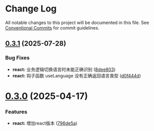 # Change Log

All notable changes to this project will be documented in this file.
See [Conventional Commits](https://conventionalcommits.org) for commit guidelines.

## [0.3.1](https://github.com/geekact/i18nx/compare/v0.3.0...v0.3.1) (2025-07-28)


### Bug Fixes

* **react:** 业务逻辑切换语言时未能正确识别 ([8dee803](https://github.com/geekact/i18nx/commit/8dee80359e00455fce8afa459ca88701d02326b0))
* **react:** 钩子函数 useLanguage 没有正确返回语言类型 ([d0f444d](https://github.com/geekact/i18nx/commit/d0f444de61ff009966153b3206c336c39934ab59))





# [0.3.0](https://github.com/geekact/i18nx/compare/v0.2.1...v0.3.0) (2025-04-17)


### Features

* **react:** 增加react版本 ([796de5a](https://github.com/geekact/i18nx/commit/796de5a7c4fed10d9810ce583ddbbdc960b23d28))
